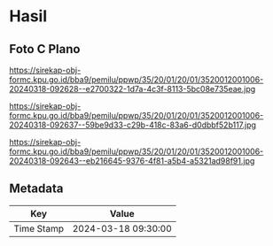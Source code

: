 # Hasil

## Foto C Plano

https://sirekap-obj-formc.kpu.go.id/bba9/pemilu/ppwp/35/20/01/20/01/3520012001006-20240318-092628--e2700322-1d7a-4c3f-8113-5bc08e735eae.jpg

https://sirekap-obj-formc.kpu.go.id/bba9/pemilu/ppwp/35/20/01/20/01/3520012001006-20240318-092637--59be9d33-c29b-418c-83a6-d0dbbf52b117.jpg

https://sirekap-obj-formc.kpu.go.id/bba9/pemilu/ppwp/35/20/01/20/01/3520012001006-20240318-092643--eb216645-9376-4f81-a5b4-a5321ad98f91.jpg


## Metadata

| Key        | Value               |
| ---------- | ------------------- |
| Time Stamp | 2024-03-18 09:30:00 |




